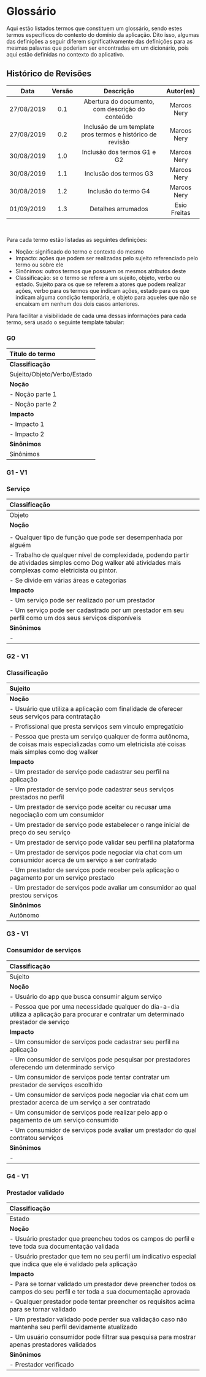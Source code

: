 # Glossário

Aqui estão listados termos que constituem um glossário, sendo estes termos específicos do contexto do domínio da aplicação. Dito isso, algumas das definições a seguir diferem significativamente das definições para as mesmas palavras que poderiam ser encontradas em um dicionário, pois aqui estão definidas no contexto do aplicativo.


## Histórico de Revisões

|    Data    | Versão |                Descrição                 |   Autor(es)   |
| :--------: | :----: | :--------------------------------------: | :-----------: |
| 27/08/2019 |  0.1   |  Abertura do documento, com descrição do conteúdo |  Marcos Nery  |
| 27/08/2019 |  0.2   |  Inclusão de um template pros termos e histórico de revisão       |  Marcos Nery  |
| 30/08/2019 |  1.0   |  Inclusão dos termos G1 e G2     |  Marcos Nery  |
| 30/08/2019 |  1.1   |  Inclusão dos termos G3    |  Marcos Nery  |
| 30/08/2019 |  1.2   |  Inclusão do termo G4    |  Marcos Nery  |
| 01/09/2019 |  1.3   |   Detalhes arrumados    |  Esio Freitas  |

<br>

Para cada termo estão listadas as seguintes definições: 

* Noção: significado do termo e contexto do mesmo
* Impacto: ações que podem ser realizadas pelo sujeito referenciado pelo termo ou sobre ele
* Sinônimos: outros termos que possuem os mesmos atributos deste
* Classificação: se o termo se refere a um sujeito, objeto, verbo ou estado. Sujeito para os que se referem a atores que podem realizar ações, verbo para os termos que indicam ações, estado para os que indicam alguma condição temporária, e objeto para aqueles que não se encaixam em nenhum dos dois casos anteriores.

Para facilitar a visibilidade de cada uma dessas informações para cada termo, será usado o seguinte template tabular:

### G0

|**Título do termo**|
|:--|
|**Classificação**|
| Sujeito/Objeto/Verbo/Estado |
|**Noção**|
| - Noção parte 1|
| - Noção parte 2|
|**Impacto** |
| - Impacto 1 |
| - Impacto 2|
|**Sinônimos**|
|  Sinônimos |

### G1 - V1
<h3 style="text-align: left;">Serviço</h3>

|**Classificação**|
|:--|
| Objeto |
|**Noção**|
| |
|- Qualquer tipo de função que pode ser desempenhada por alguém|
|- Trabalho de qualquer nível de complexidade, podendo partir de atividades simples como Dog walker até atividades mais complexas como eletricista ou pintor.|
|- Se divide em várias áreas e categorias|
|**Impacto** |
|- Um serviço pode ser realizado por um prestador|
|- Um serviço pode ser cadastrado por um prestador em seu perfil como um dos seus serviços disponíveis |
|**Sinônimos**|
| - |

### G2 - V1

<h3 style="text-align: left;">Classificação</h3>

| Sujeito |
|:--|
|**Noção**|
|- Usuário que utiliza a aplicação com finalidade de oferecer seus serviços para contratação|
|- Profissional que presta serviços sem vínculo empregatício|
|- Pessoa que presta um serviço qualquer de forma autônoma, de coisas mais especializadas como um eletricista até coisas mais simples como dog walker|
|**Impacto** |
|- Um prestador de serviço pode cadastrar seu perfil na aplicação|
|- Um prestador de serviço pode cadastrar seus serviços prestados no perfil|
|- Um prestador de serviço pode aceitar ou recusar uma negociação com um consumidor|
|- Um prestador de serviço pode estabelecer o range inicial de preço do seu serviço|
|- Um prestador de serviço pode validar seu perfil na plataforma|
|- Um prestador de serviços pode negociar via chat com um consumidor acerca de um serviço a ser contratado|
|- Um prestador de serviços pode receber pela aplicação o pagamento por um serviço prestado|
|- Um prestador de serviços pode avaliar um consumidor ao qual prestou serviços|
|**Sinônimos**|
|Autônomo|

### G3 - V1

<h3 style="text-align: left;">Consumidor de serviços</h3>

|**Classificação**|
|:--|
| Sujeito |
|**Noção**|
|- Usuário do app que busca consumir algum serviço|
|- Pessoa que por uma necessidade qualquer do dia-a-dia utiliza a aplicação para procurar e contratar um determinado prestador de serviço|
|**Impacto** |
|- Um consumidor de serviços pode cadastrar seu perfil na aplicação|
|- Um consumidor de serviços pode pesquisar por prestadores oferecendo um determinado serviço|
|- Um consumidor de serviços pode tentar contratar um prestador de serviços escolhido|
|- Um consumidor de serviços pode negociar via chat com um prestador acerca de um serviço a ser contratado|
|- Um consumidor de serviços pode realizar pelo app o pagamento de um serviço consumido|
|- Um consumidor de serviços pode avaliar um prestador do qual contratou serviços|
|**Sinônimos**|
|-|


### G4 - V1

<h3 style="text-align: left;">Prestador validado</h3>

|**Classificação**|
|:--|
| Estado |
|**Noção**|
|- Usuário prestador que preencheu todos os campos do perfil e teve toda sua documentação validada|
|- Usuário prestador que tem no seu perfil um indicativo especial que indica que ele é validado pela aplicação|
|**Impacto** |
|- Para se tornar validado um prestador deve preencher todos os campos do seu perfil e ter toda a sua documentação aprovada|
|- Qualquer prestador pode tentar preencher os requisitos acima para se tornar validado|
|- Um prestador validado pode perder sua validação caso não mantenha seu perfil devidamente atualizado|
|- Um usuário consumidor pode filtrar sua pesquisa para mostrar apenas prestadores validados|
|**Sinônimos**|
|- Prestador verificado|